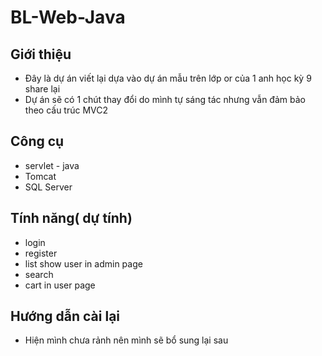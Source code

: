 # BL-Web-Java
## Giới thiệu
- Đây là dự án viết lại dựa vào dự án mẫu trên lớp or của 1 anh học kỳ 9 share lại
- Dự án sẽ có 1 chút thay đổi do mình tự sáng tác nhưng vẫn đảm bảo theo cấu trúc MVC2
  
## Công cụ
- servlet - java
- Tomcat
- SQL Server


## Tính năng( dự tính)
- login
- register
- list show user in admin page
- search
- cart in user page


## Hướng dẫn cài lại
- Hiện mình chưa rảnh nên mình sẽ bổ sung lại sau
